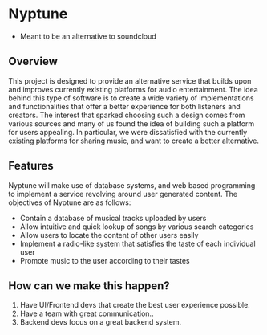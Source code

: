 # Nyptune
* Meant to be an alternative to soundcloud

## Overview
This project is designed to provide an alternative service that builds upon and improves currently existing platforms for audio entertainment. The idea behind this type of software is to create a wide variety of implementations and functionalities that offer a better experience for both listeners and creators. The interest that sparked choosing such a design comes from various sources and many of us found the idea of building such a platform for users appealing. In particular, we were dissatisfied with the currently existing platforms for sharing music, and want to create a better alternative.

## Features
Nyptune will make use of database systems, and web based programming to implement a service revolving around user generated content. The objectives of Nyptune are as follows:
- Contain a database of musical tracks uploaded by users
- Allow intuitive and quick lookup of songs by various search categories
- Allow users to locate the content of other users easily
- Implement a radio-like system that satisfies the taste of each individual user
- Promote music to the user according to their tastes

## How can we make this happen?
1. Have UI/Frontend devs that create the best user experience possible.
2. Have a team with great communication..
3. Backend devs focus on a great backend system.

